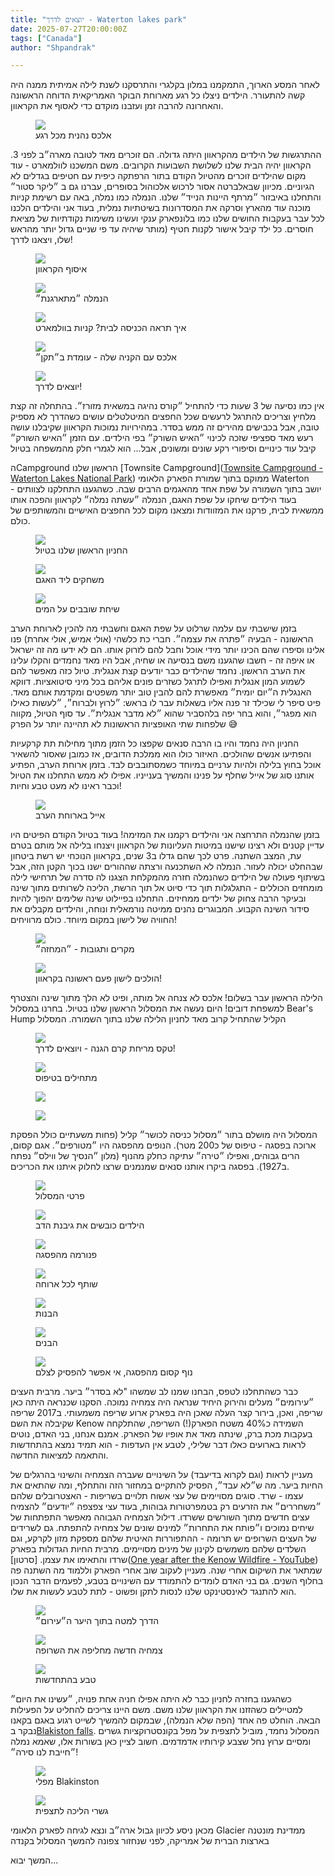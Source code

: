 ```yaml
---
title: "יוצאים לדרך - Waterton lakes park"
date: 2025-07-27T20:00:00Z
tags: ["Canada"]
author: "Shpandrak"

---
```


לאחר המסע הארוך,  התמקמנו במלון בקלגרי והתרסקנו לשנת לילה אמיתית ממנה היה קשה להתעורר. הילדים ניצלו כל רגע מארוחת הבוקר האמריקאית הדוחה הראשונה והאחרונה להרבה זמן ועזבנו מוקדם כדי לאסוף את הקראוון.

<figure class="centered-img">  
  <img src="alexWaffle.jpg"/>  
  <figcaption>אלכס נהנית מכל רגע</figcaption>  
</figure>

ההתרגשות של הילדים מהקראוון היתה גדולה. הם זוכרים מאד לטובה  מארה״ב לפני 3. הקראוון יהיה הבית שלנו לשלושת השבועות הקרובים. משם המשכנו לוולמארט - עוד מקום שהילדים זוכרים מהטיול הקודם בתור הרפתקה כיפית עם חטיפים בגדלים לא הגיוניים. מכיוון שבאלברטה אסור לרכוש אלכוהול בסופרים, עברנו גם ב ״ליקר סטור״ והתחלנו באיבזור ״מרתף היינות הנייד״ שלנו. הנמלה כמו נמלה, באה עם רשימת קניות מוכנה עוד מהארץ וסרקה את המסדרונות בשיטתיות נמלית, בעוד אני והילדים הלכנו לכל עבר בעקבות החושים שלנו כמו בלונפארק ענקי ועשינו משימות נקודתיות של מציאת חוסרים. כל ילד קיבל אישור לקנות חטיף (מותר שיהיה עד פי שניים גדול יותר מהראש שלו, ויצאנו לדרך!

<figure class="centered-img">  
  <img src="motorHome1.jpg"/>  
  <figcaption>איסוף הקראוון</figcaption>  
</figure>

<figure class="centered-img">  
  <img src="liquerStore.jpg"/>  
  <figcaption>הנמלה ״מתארגנת״</figcaption>  
</figure>

<figure class="centered-img">  
  <img src="wallmartDorMat.jpg"/>  
  <figcaption>איך תראה הכניסה לבית? קניות בוולמארט</figcaption>  
</figure>

<figure class="centered-img">  
  <img src="alexCheetos.jpg"/>  
  <figcaption>אלכס עם הקניה שלה - עומדת ב״תקן״</figcaption>  
</figure>

<figure class="centered-img">  
  <img src="motorHome2.jpg"/>  
  <figcaption>יוצאים לדרך!</figcaption>  
</figure>

אין כמו נסיעה של 3 שעות כדי להתחיל ״קורס נהיגה במשאית מזורז״. בהתחלה זה קצת מלחיץ וצריכים להתרגל לרעשים שכל החפצים המיטלטלים עושים כשהדרך לא מספיק טובה, אבל בכבישים מהירים זה ממש בסדר. במהירויות נמוכות הקראוון שקיבלנו עושה רעש מאד ספציפי שזכה לכינוי ״האיש השורק״ בפי הילדים. עם הזמן ״האיש השורק״ קיבל עוד כינויים וסיפורי רקע שונים ומשונים, אבל... הוא לגמרי חלק מהמשפחה בטיול

הCampground הראשון שלנו  [Townsite Campground]([Townsite Campground - Waterton Lakes National Park](https://parks.canada.ca/pn-np/ab/waterton/activ/camping/townsite-camping)) ממוקם בתוך שמורת הפארק הלאומי Waterton יושב בתוך השמורה על שפת אחד מהאגמים הרבים שבה. כשהגענו התחלקנו לצוותים - בעוד הילדים שיחקו על שפת האגם, הנמלה ״עשתה נמלה״ לקראוון והפכה אותו ממשאית לבית, פרקנו את המזוודות ומצאנו מקום לכל החפצים האישיים והמשותפים של כולם.

<figure class="centered-img">  
  <img src="firstRvSite.jpg"/>  
  <figcaption>החניון הראשון שלנו בטיול</figcaption>  
</figure>

<figure class="centered-img">  
  <img src="lakeside1.jpg"/>  
  <figcaption>משחקים ליד האגם</figcaption>  
</figure>

<figure class="centered-img">  
  <img src="lakeside2.jpg"/>  
  <figcaption>שיחת שובבים על המים</figcaption>  
</figure>

בזמן שישבתי עם עלמה שרלוט על שפת האגם וחשבתי מה להכין לארוחת הערב הראשונה - הבעיה ״פתרה את עצמה״. חברי כת כלשהי (אולי אמיש, אולי אחרת) פנו אלינו וסיפרו שהם הכינו יותר מידי אוכל וחבל להם לזרוק אותו. הם לא ידעו מה זה ישראל או איפה זה - חשבו שהגענו משם בנסיעה או שחיה, אבל היו מאד נחמדים והקלו עלינו את הערב הראשון. נחמד שהילדים כבר יודעים קצת אנגלית. טיול כזה מאפשר להם לשמוע המון אנגלית ואפילו לתרגל כשזרים פונים אליהם בכל מיני סיטואציות. דווקא האנגלית ה״יום יומית״ מאפשרת להם להבין טוב יותר משפטים ומקדמת אותם מאד. פיט סיפר לי שכילד זר פנה אליו בשאלות עבר לו בראש: ״לרוץ ולברוח״, ״לעשות כאילו הוא מפגר״, והוא בחר יפה בלהסביר שהוא ״לא מדבר אנגלית״. עד סוף הטיול, מקווה שלפחות שתי האופציות הראשונות לא תהיינה יותר על הפרק 😅

החניון היה נחמד והיו בו הרבה סנאים שקפצו כל הזמן מתוך מחילות תת קרקעיות והפתיעו אנשים שהולכים. האיזור כולו הוא ממלכת הדובים, אז כמובן שאסור להשאיר אוכל בחוץ בלילה ולהיות ערניים במיוחד כשמסתובבים לבד. בזמן ארוחת הערב, הפתיע אותנו סוג של אייל שחלף על פנינו והמשיך בענייניו. אפילו לא ממש התחלנו את הטיול וכבר ראינו לא מעט טבע וחיות!

<figure class="centered-img">  
  <img src="deerDinner.jpg"/>  
  <figcaption>אייל בארוחת הערב</figcaption>  
</figure>

בזמן שהנמלה התרחצה אני והילדים רקמנו את המזימה! בעוד בטיול הקודם הפיטים היו עדיין קטנים ולא רצינו שישנו במיטות העליונות של הקראוון ויצנחו בלילה אל מותם בטרם עת, המצב השתנה. פרט לכך שהם גדלו ב3 שנים, בקראוון הנוכחי יש רשת ביטחון שבהחלט יכולה לעזור. הנמלה לא השתכנעה ורצתה שההורים ישנו בכוך הקטן הזה, אבל בשיתוף פעולה של הילדים כשהנמלה חזרה מהמקלחת הצגנו לה סדרה של תרחישי לילה מומחזים הכוללים - התגלגלות תוך כדי סיוט אל תוך הרשת, הליכה לשרותים מתוך שינה ובעיקר הרבה צחוק של ילדים ממחיזים. התחלנו בפיילוט שינה שלימים יהפוך להיות סידור השינה הקבוע. המבוגרים נהנים ממיטה נורמאלית ונוחה, והילדים מקבלים את החוויה של לישון במקום מיוחד. כולם מרוויחים!

<figure class="centered-img">  
  <img src="sleepingRV1.jpg"/>  
  <figcaption>מקרים ותגובות - ״המחזה״</figcaption>  
</figure>

<figure class="centered-img">  
  <img src="sleepingRV2.jpg"/>  
  <figcaption>הולכים לישון פעם ראשונה בקראוון!</figcaption>  
</figure>

הלילה הראשון עבר בשלום! אלכס לא צנחה אל מותה, ופיט לא הלך מתוך שינה והצטרף למשפחת דובים! היום נעשה את המסלול הראשון שלנו בטיול. בחרנו במסלול Bear's Hump הקליל שהתחיל קרוב מאד לחניון הלילה שלנו בתוך השמורה. המסלול

<figure class="centered-img">  
  <img src="sunscreen.jpg"/>  
  <figcaption>טקס מריחת קרם הגנה - ויוצאים לדרך!</figcaption>  
</figure>

<figure class="centered-img">  
  <img src="bearHumpClimb1.jpg"/>  
  <figcaption>מתחילים בטיפוס</figcaption>  
</figure>

<figure class="centered-img">  
  <img src="bearHumpClimb2.jpg"/>  
</figure>

<figure class="centered-img">  
  <img src="bearHumpClimb3.jpg"/>  
</figure>

המסלול היה מושלם בתור ״מסלול כניסה לכושר״ קליל (פחות משעתיים כולל הפסקת ארוכה בפסגה - טיפוס של כ200 מטר). הנופים מהפסגה היו ״מטורפים״. אגם קסום, הרים גבוהים, ואפילו ״טירה״ עתיקה כחלק מהנוף (מלון ״הנסיך של ווילס״ נפתח ב1927). בפסגה ביקרו אותנו סנאים שמנמנים שרצו לחלוק איתנו את הכריכים.

<figure class="centered-img">  
  <img src="bearHumpStats.jpg"/>  
  <figcaption>פרטי המסלול</figcaption>  
</figure>

<figure class="centered-img">  
  <img src="bearHumpKids.jpg"/>  
  <figcaption>הילדים כובשים את גיבנת הדב</figcaption>  
</figure>

<figure class="centered-img">  
  <img src="bearHumppanorama.jpg"/>  
  <figcaption>פנורמה מהפסגה</figcaption>  
</figure>

<figure class="centered-img">  
  <img src="bearHumpsSuirrel.jpg"/>  
  <figcaption>שותף לכל ארוחה</figcaption>  
</figure>

<figure class="centered-img">  
  <img src="bearHumpGirls.jpg"/>  
  <figcaption>הבנות</figcaption>  
</figure>

<figure class="centered-img">  
  <img src="bearHumpBoys.jpg"/>  
  <figcaption>הבנים</figcaption>  
</figure>

<figure class="centered-img">  
  <img src="bearsHumpTopView.jpg"/>  
  <figcaption>נוף קסום מהפסגה, אי אפשר להפסיק לצלם</figcaption>  
</figure>

כבר כשהתחלנו לטפס, הבחנו שמנו לב שמשהו "לא בסדר״ ביער. מרבית העצים ״עירומים״ מעלים והירוק היחיד שנראה היה צמחיה נמוכה. הסקנו שכנראה היתה כאן שריפה, ואכן, בירור קצר העלה שאכן היה בפארק ארוע שריפה משמעותי. ב2017 שריפה שקיבלה את השם Kenow השמידה כ40% משטח הפארק(!) השריפה, שהתלקחה בעקבות מכת ברק, שינתה מאד את אופיו של הפארק. אמנם אנחנו, בני האדם, נוטים לראות בארועים כאלו דבר שלילי, לטבע אין העדפות - הוא תמיד נמצא בהתחדשות והתאמה למציאות החדשה. 

מעניין לראות (וגם לקרוא בדיעבד) על השינויים שעברה הצמחיה והשינוי בהרגלים של החיות ביער. מה ש״לא עבד״, הפסיק להתקיים במחזור הזה והתחלף, ומה שהתאים את עצמו - שרד.  סוגים מסויימים של עצי אשוח תלויים בשריפות - האצטרובלים שלהם ״משחררים״ את הזרעים רק בטמפרטורות גבוהות, בעוד עצי צפצפה ״יודעים״ להצמיח עצים חדשים מתוך השורשים ששרדו. דילול הצמחיה הגבוהה מאפשר התפתחות של שיחים נמוכים ו״פותח את התחרות״ למינים שונים של צמחיה להתפתח. גם לשרידים של העצים השרופים יש תרומה - ההתפוררות האיטית שלהם מספקת מזון לקרקע, וגם השלדים שלהם משמשים לקינון של מינים מסויימים. מרבית החיות הגדולות בפארק שרדו והתאימו את עצמן. [סרטון]([One year after the Kenow Wildfire - YouTube](https://www.youtube.com/watch?v=lUtq9WHAWKI)) שמתאר את השיקום אחרי שנה. מעניין לעקוב שוב אחרי הפארק וללמוד מה השתנה פה בחלוף השנים. גם בני האדם לומדים להתמודד עם השינויים בטבע, לפעמים הדבר הנכון הוא להתנגד לאינסטינקט שלנו לנסות לתקן ופשוט - לתת לטבע לעשות את שלו.

<figure class="centered-img">  
  <img src="bearHumpWayDown1.jpg"/>  
  <figcaption>הדרך למטה בתוך היער ה״עירום״</figcaption>  
</figure>

<figure class="centered-img">  
  <img src="bearHumpWayDown2.jpg"/>  
  <figcaption>צמחיה חדשה מחליפה את השרופה</figcaption>  
</figure>

<figure class="centered-img">  
  <img src="burntTree.jpg"/>  
  <figcaption>טבע בהתחדשות</figcaption>  
</figure>

כשהגענו בחזרה לחניון כבר לא היתה אפילו חניה אחת פנויה, ״עשינו את היום״ למטיילים כשהזזנו את הקראוון שלנו משם. משם היינו צריכים להחליט על הפעילות הבאה. הוחלט פה אחד (הפה שלא הנמלה), שבמקום להמשיך לשייט רגוע באגם בקאנו נבקר ב[Blakiston falls](https://www.alltrails.com/trail/canada/alberta/blakiston-falls-trail). המסלול נחמד, מוביל לתצפית על מפל בקונסטרוקציות גשרים ומסיים ערוץ נחל שצבע קירותיו אדמדמים. חשוב לציין כאן בשורות אלו, שאמא נמלה ״חייבת לנו סירה״!

<figure class="centered-img">  
  <img src="blakinston1.jpg"/>  
  <figcaption>מפלי Blakinston</figcaption>  
</figure>

<figure class="centered-img">  
  <img src="blakinston2.jpg"/>  
  <figcaption>גשרי הליכה לתצפית</figcaption>  
</figure>

מכאן ניסע לכיוון גבול ארה״ב ונצא לגיחה לפארק הלאומי Glacier ממדינת מונטנה בארצות הברית של אמריקה, לפני שנחזור צפונה להמשך המסלול בקנדה

המשך יבוא...

